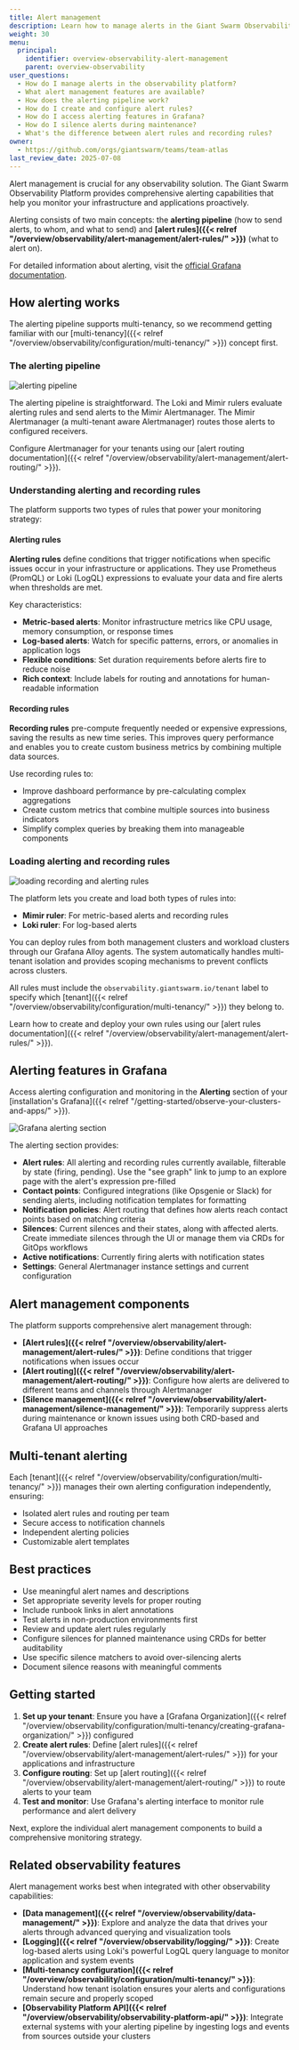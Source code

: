 ```yaml
---
title: Alert management
description: Learn how to manage alerts in the Giant Swarm Observability Platform, including alert rules, routing, and the alerting pipeline.
weight: 30
menu:
  principal:
    identifier: overview-observability-alert-management
    parent: overview-observability
user_questions:
  - How do I manage alerts in the observability platform?
  - What alert management features are available?
  - How does the alerting pipeline work?
  - How do I create and configure alert rules?
  - How do I access alerting features in Grafana?
  - How do I silence alerts during maintenance?
  - What's the difference between alert rules and recording rules?
owner:
  - https://github.com/orgs/giantswarm/teams/team-atlas
last_review_date: 2025-07-08
---
```


Alert management is crucial for any observability solution. The Giant Swarm Observability Platform provides comprehensive alerting capabilities that help you monitor your infrastructure and applications proactively.

Alerting consists of two main concepts: the **alerting pipeline** (how to send alerts, to whom, and what to send) and **[alert rules]({{< relref "/overview/observability/alert-management/alert-rules/" >}})** (what to alert on).

For detailed information about alerting, visit the [official Grafana documentation](https://grafana.com/docs/grafana/latest/alerting/).

## How alerting works

The alerting pipeline supports multi-tenancy, so we recommend getting familiar with our [multi-tenancy]({{< relref "/overview/observability/configuration/multi-tenancy/" >}}) concept first.

### The alerting pipeline

![alerting pipeline](./alerting-pipeline.png)

The alerting pipeline is straightforward. The Loki and Mimir rulers evaluate alerting rules and send alerts to the Mimir Alertmanager. The Mimir Alertmanager (a multi-tenant aware Alertmanager) routes those alerts to configured receivers.

Configure Alertmanager for your tenants using our [alert routing documentation]({{< relref "/overview/observability/alert-management/alert-routing/" >}}).

### Understanding alerting and recording rules

The platform supports two types of rules that power your monitoring strategy:

#### Alerting rules

**Alerting rules** define conditions that trigger notifications when specific issues occur in your infrastructure or applications. They use Prometheus (PromQL) or Loki (LogQL) expressions to evaluate your data and fire alerts when thresholds are met.

Key characteristics:

- **Metric-based alerts**: Monitor infrastructure metrics like CPU usage, memory consumption, or response times
- **Log-based alerts**: Watch for specific patterns, errors, or anomalies in application logs
- **Flexible conditions**: Set duration requirements before alerts fire to reduce noise
- **Rich context**: Include labels for routing and annotations for human-readable information

#### Recording rules

**Recording rules** pre-compute frequently needed or expensive expressions, saving the results as new time series. This improves query performance and enables you to create custom business metrics by combining multiple data sources.

Use recording rules to:

- Improve dashboard performance by pre-calculating complex aggregations
- Create custom metrics that combine multiple sources into business indicators
- Simplify complex queries by breaking them into manageable components

### Loading alerting and recording rules

![loading recording and alerting rules](./alerting-loading-rules.png)

The platform lets you create and load both types of rules into:

- **Mimir ruler**: For metric-based alerts and recording rules
- **Loki ruler**: For log-based alerts

You can deploy rules from both management clusters and workload clusters through our Grafana Alloy agents. The system automatically handles multi-tenant isolation and provides scoping mechanisms to prevent conflicts across clusters.

All rules must include the `observability.giantswarm.io/tenant` label to specify which [tenant]({{< relref "/overview/observability/configuration/multi-tenancy/" >}}) they belong to.

Learn how to create and deploy your own rules using our [alert rules documentation]({{< relref "/overview/observability/alert-management/alert-rules/" >}}).

## Alerting features in Grafana

Access alerting configuration and monitoring in the **Alerting** section of your [installation's Grafana]({{< relref "/getting-started/observe-your-clusters-and-apps/" >}}).

![Grafana alerting section](./grafana-alerting.png)

The alerting section provides:

- **Alert rules**: All alerting and recording rules currently available, filterable by state (firing, pending). Use the "see graph" link to jump to an explore page with the alert's expression pre-filled
- **Contact points**: Configured integrations (like Opsgenie or Slack) for sending alerts, including notification templates for formatting
- **Notification policies**: Alert routing that defines how alerts reach contact points based on matching criteria
- **Silences**: Current silences and their states, along with affected alerts. Create immediate silences through the UI or manage them via CRDs for GitOps workflows
- **Active notifications**: Currently firing alerts with notification states
- **Settings**: General Alertmanager instance settings and current configuration

## Alert management components

The platform supports comprehensive alert management through:

- **[Alert rules]({{< relref "/overview/observability/alert-management/alert-rules/" >}})**: Define conditions that trigger notifications when issues occur
- **[Alert routing]({{< relref "/overview/observability/alert-management/alert-routing/" >}})**: Configure how alerts are delivered to different teams and channels through Alertmanager
- **[Silence management]({{< relref "/overview/observability/alert-management/silence-management/" >}})**: Temporarily suppress alerts during maintenance or known issues using both CRD-based and Grafana UI approaches

## Multi-tenant alerting

Each [tenant]({{< relref "/overview/observability/configuration/multi-tenancy/" >}}) manages their own alerting configuration independently, ensuring:

- Isolated alert rules and routing per team
- Secure access to notification channels
- Independent alerting policies
- Customizable alert templates

## Best practices

- Use meaningful alert names and descriptions
- Set appropriate severity levels for proper routing
- Include runbook links in alert annotations
- Test alerts in non-production environments first
- Review and update alert rules regularly
- Configure silences for planned maintenance using CRDs for better auditability
- Use specific silence matchers to avoid over-silencing alerts
- Document silence reasons with meaningful comments

## Getting started

1. **Set up your tenant**: Ensure you have a [Grafana Organization]({{< relref "/overview/observability/configuration/multi-tenancy/creating-grafana-organization/" >}}) configured
2. **Create alert rules**: Define [alert rules]({{< relref "/overview/observability/alert-management/alert-rules/" >}}) for your applications and infrastructure
3. **Configure routing**: Set up [alert routing]({{< relref "/overview/observability/alert-management/alert-routing/" >}}) to route alerts to your team
4. **Test and monitor**: Use Grafana's alerting interface to monitor rule performance and alert delivery

Next, explore the individual alert management components to build a comprehensive monitoring strategy.

## Related observability features

Alert management works best when integrated with other observability capabilities:

- **[Data management]({{< relref "/overview/observability/data-management/" >}})**: Explore and analyze the data that drives your alerts through advanced querying and visualization tools
- **[Logging]({{< relref "/overview/observability/logging/" >}})**: Create log-based alerts using Loki's powerful LogQL query language to monitor application and system events
- **[Multi-tenancy configuration]({{< relref "/overview/observability/configuration/multi-tenancy/" >}})**: Understand how tenant isolation ensures your alerts and configurations remain secure and properly scoped
- **[Observability Platform API]({{< relref "/overview/observability/observability-platform-api/" >}})**: Integrate external systems with your alerting pipeline by ingesting logs and events from sources outside your clusters

